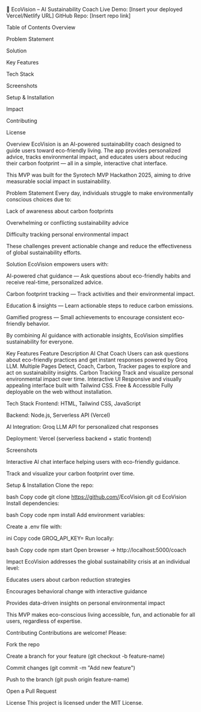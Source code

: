 🌱 EcoVision – AI Sustainability Coach
Live Demo: [Insert your deployed Vercel/Netlify URL]
GitHub Repo: [Insert repo link]

Table of Contents
Overview

Problem Statement

Solution

Key Features

Tech Stack

Screenshots

Setup & Installation

Impact

Contributing

License

Overview
EcoVision is an AI-powered sustainability coach designed to guide users toward eco-friendly living. The app provides personalized advice, tracks environmental impact, and educates users about reducing their carbon footprint — all in a simple, interactive chat interface.

This MVP was built for the Syrotech MVP Hackathon 2025, aiming to drive measurable social impact in sustainability.

Problem Statement
Every day, individuals struggle to make environmentally conscious choices due to:

Lack of awareness about carbon footprints

Overwhelming or conflicting sustainability advice

Difficulty tracking personal environmental impact

These challenges prevent actionable change and reduce the effectiveness of global sustainability efforts.

Solution
EcoVision empowers users with:

AI-powered chat guidance — Ask questions about eco-friendly habits and receive real-time, personalized advice.

Carbon footprint tracking — Track activities and their environmental impact.

Education & insights — Learn actionable steps to reduce carbon emissions.

Gamified progress — Small achievements to encourage consistent eco-friendly behavior.

By combining AI guidance with actionable insights, EcoVision simplifies sustainability for everyone.

Key Features
Feature	Description
AI Chat Coach	Users can ask questions about eco-friendly practices and get instant responses powered by Groq LLM.
Multiple Pages	Detect, Coach, Carbon, Tracker pages to explore and act on sustainability insights.
Carbon Tracking	Track and visualize personal environmental impact over time.
Interactive UI	Responsive and visually appealing interface built with Tailwind CSS.
Free & Accessible	Fully deployable on the web without installation.

Tech Stack
Frontend: HTML, Tailwind CSS, JavaScript

Backend: Node.js, Serverless API (Vercel)

AI Integration: Groq LLM API for personalized chat responses

Deployment: Vercel (serverless backend + static frontend)

Screenshots

Interactive AI chat interface helping users with eco-friendly guidance.


Track and visualize your carbon footprint over time.

Setup & Installation
Clone the repo:

bash
Copy code
git clone https://github.com/<username>/EcoVision.git
cd EcoVision
Install dependencies:

bash
Copy code
npm install
Add environment variables:

Create a .env file with:

ini
Copy code
GROQ_API_KEY=<your-groq-api-key>
Run locally:

bash
Copy code
npm start
Open browser → http://localhost:5000/coach

Impact
EcoVision addresses the global sustainability crisis at an individual level:

Educates users about carbon reduction strategies

Encourages behavioral change with interactive guidance

Provides data-driven insights on personal environmental impact

This MVP makes eco-conscious living accessible, fun, and actionable for all users, regardless of expertise.

Contributing
Contributions are welcome! Please:

Fork the repo

Create a branch for your feature (git checkout -b feature-name)

Commit changes (git commit -m "Add new feature")

Push to the branch (git push origin feature-name)

Open a Pull Request

License
This project is licensed under the MIT License.

